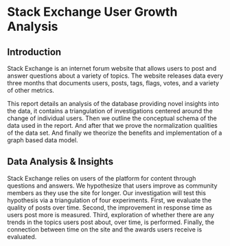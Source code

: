 # Stack Exchange User Growth Analysis

## Introduction

Stack Exchange is an internet forum website that allows users to post and answer questions about a variety of topics. The website releases data every three months that documents users, posts, tags, flags, votes, and a variety of other metrics.

This report details an analysis of the database providing novel insights into the data, it contains a triangulation of investigations centered around the change of individual users. Then we outline the conceptual schema of the data used in
the report. And after that we prove the normalization qualities of the data set. And finally we theorize the benefits and implementation of a graph based data model.

## Data Analysis & Insights

Stack Exchange relies on users of the platform for content through questions and answers. We hypothesize that users improve as community members as they use the site for longer. Our investigation will test this hypothesis via a triangulation of four experiments. First, we evaluate the quality of posts over time. Second, the improvement in response time as users post more is measured. Third, exploration of whether there are any trends in the topics users post about, over time, is performed. Finally, the connection between time on the site and the awards users receive is evaluated.
